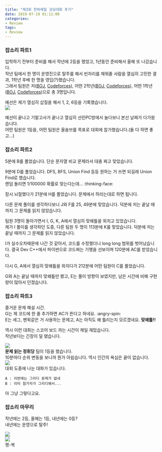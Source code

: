 ```yaml
---
title: "제3회 천하제일 코딩대회 후기"
date: 2019-07-19 01:11:00
categories:
- Review
tags:
- Review
---
```


### 잡소리 파트1
입학하기 전부터 준비를 해서 작년에 2등을 했었고, 1년동안 준비해서 올해 또 나갔습니다.<br>
작년 팀에서 한 명이 운영진으로 탈주를 해서 빈자리를 채워줄 사람을 열심히 고민한 결과, 1학년 후배 한 명을 영입(?)했습니다.<br>
그래서 팀원은 저([BOJ](https://icpc.me/jhnah917), [Codeforces](https://codeforces.com/profile/Justice_Hui)), 어떤 2학년([BOJ](https://icpc.me/solsam10), [Codeforces](https://codeforces.com/profile/hyper_CRLyN)), 어떤 1학년([BOJ](), [Codeforces](https://codeforces.com/profile/clone_of_teacher))으로 총 3명입니다.

예선은 제가 열심히 삽질을 해서 1, 2, 6등을 기록했습니다.<br>
<img src = "https://i.imgur.com/hLLiEsx.png">

예선이 끝나고 기말고사가 끝나고 열심히 선린PC방에서 놀다보니 본선 날짜가 다가왔습니다.<br>
어떤 팀원은 1등을, 어떤 팀원은 올솔브를 목표로 대회에 참가했습니다.(둘 다 하면 좋고...)

### 잡소리 파트2
5분에 B를 풀었습니다. 단순 문자열 비교 문제라서 대충 짜고 맞았습니다.

9분에 D를 풀었습니다. DFS, BFS, Union Find 등등 원하는 거 쓰면 되길래 Union Find로 했습니다.<br>
랜덤 돌리면 1/100000 확률로 맞는다는데... :thinking-face:

잠시 뇌절했다가 21분에 H를 풀었습니다. 문제에서 하라는대로 하면 됩니다.

다른 문제 풀이를 생각하다보니 J와 F를 25, 49분에 맞았습니다. 덕분에 저는 끝날 때까지 그 문제를 읽지 않았습니다.

팀원 3명이 돌아가면서 I, G, K, A에서 열심히 맞왜틀을 외치고 있었습니다.<br>
제가 I 풀이를 생각하던 도중, 다른 팀원 두 명이 113분에 K를 맞았습니다. 덕분에 저는 끝날 때까지 그 문제를 읽지 않았습니다.

I가 실수오차때문에 나간 것 같아서, 코드를 수정했더니 long long 범위를 벗어났습니다. 결국 Dev C++에서 파이썬으로 코드짜는 기행을 선보이며 120분에 AC를 받았습니다.

다시 G, A에서 열심히 맞왜틀을 외치다가 212분에 어떤 팀원이 C를 풀었습니다.

G와 A는 끝날 때까지 맞왜틀만 봤고, E는 풀이 방향이 보였지만, 남은 시간에 비해 구현량이 많아서 던졌습니다.

### 잡소리 파트3
즐거운 문제 해설 시간.<br>
G는 제 코드에 한 줄 추가하면 AC가 뜬다고 하네요. :angry-spin:<br>
E는 세그, 펜윅같은 거 사용하는 문제고, A는 아직도 왜 틀리는지 모르겠네요. **맞왜틀!!**

역시 이런 대회는 스코어 보드 까는 시간이 제일 재밌습니다.<br>
작년보다는 긴장이 덜 됐습니다.

<img src = "https://i.imgur.com/EJxKMUL.png"><Br>
**문제 읽는 정휘당** 팀이 1등을 했습니다.<br>
10분마다 순위 변동을 보니까 뭔가 아쉽습니다. 역시 인간의 욕심은 끝이 없습니다.<br>
<img src = "https://i.imgur.com/XSbH7ia.png"><br>
대회 도중에 나눈 대화가 있습니다.
```
A : 이번에는 그리디 문제가 없네
B : 이미 참가자가 그리디해서...
```
아 그냥 그렇다고요.

### 잡소리 마무리
작년에는 2등, 올해는 1등, 내년에는 0등?<br>
내년에는 운영으로 탈주!

<img src = "https://i.imgur.com/hC6J22r.png"><Br>
<img src = "https://i.imgur.com/Rwg8QJA.png"><br>
행-복
